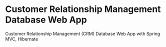 # Customer Relationship Management Database Web App
 Customer Relationship Management (CRM) Database Web App with Spring MVC, Hibernate
